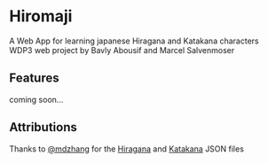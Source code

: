 # Hiromaji
A Web App for learning japanese Hiragana and Katakana characters   
WDP3 web project by Bavly Abousif and Marcel Salvenmoser

## Features
coming soon...

## Attributions
Thanks to [@mdzhang](https://github.com/mdzhang/) for the [Hiragana](https://gist.github.com/mdzhang/899a427eb3d0181cd762) and [Katakana](https://gist.github.com/mdzhang/53b362cadebf2785ca43) JSON files 
